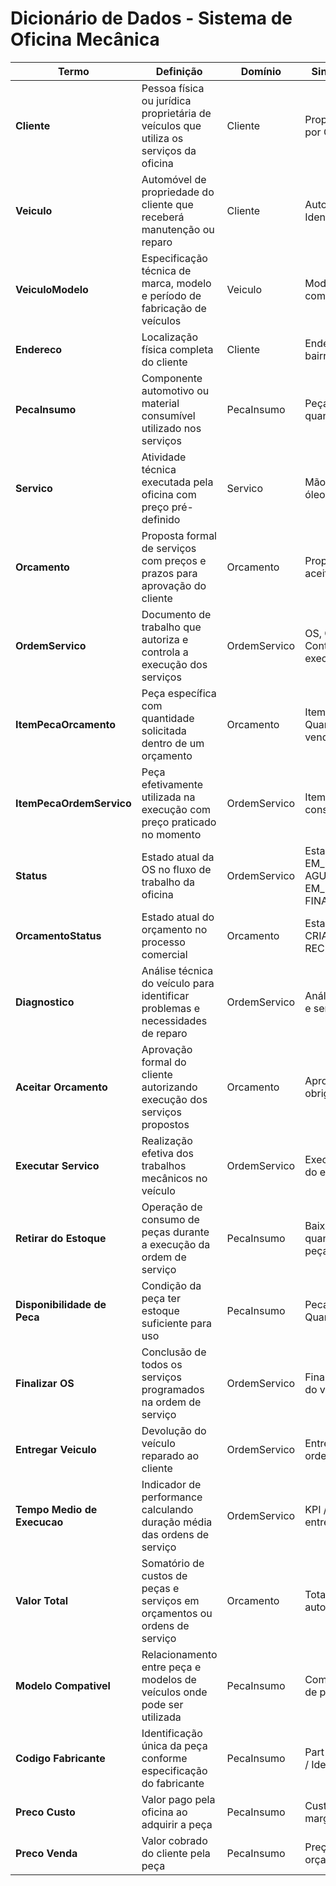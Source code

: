 # Dicionário de Dados - Sistema de Oficina Mecânica

| Termo | Definição | Domínio | Sinônimos / Observações |
|-------|-----------|---------|-------------------------|
| **Cliente** | Pessoa física ou jurídica proprietária de veículos que utiliza os serviços da oficina | Cliente | Proprietário / Identificado por CPF/CNPJ único |
| **Veiculo** | Automóvel de propriedade do cliente que receberá manutenção ou reparo | Cliente | Automóvel, Carro / Identificado por placa única |
| **VeiculoModelo** | Especificação técnica de marca, modelo e período de fabricação de veículos | Veiculo | Modelo / Define compatibilidade com peças |
| **Endereco** | Localização física completa do cliente | Cliente | Endereço / Rua, número, bairro, CEP, cidade, UF |
| **PecaInsumo** | Componente automotivo ou material consumível utilizado nos serviços | PecaInsumo | Peça, Insumo, Item / Controla quantidade em estoque |
| **Servico** | Atividade técnica executada pela oficina com preço pré-definido | Servico | Mão de obra / Ex: troca de óleo, alinhamento |
| **Orcamento** | Proposta formal de serviços com preços e prazos para aprovação do cliente | Orcamento | Proposta, Cotação / Deve ser aceito para gerar OS |
| **OrdemServico** | Documento de trabalho que autoriza e controla a execução dos serviços | OrdemServico | OS, Ordem de Trabalho / Controla todo o fluxo de execução |
| **ItemPecaOrcamento** | Peça específica com quantidade solicitada dentro de um orçamento | Orcamento | Item do Orçamento / Quantidade × preço de venda da peça |
| **ItemPecaOrdemServico** | Peça efetivamente utilizada na execução com preço praticado no momento | OrdemServico | Item da OS / Registra consumo real do estoque |
| **Status** | Estado atual da OS no fluxo de trabalho da oficina | OrdemServico | Estado da OS / RECEBIDA, EM_DIAGNOSTICO, AGUARDANDO_APROVACAO, EM_EXECUCAO, FINALIZADA, ENTREGUE |
| **OrcamentoStatus** | Estado atual do orçamento no processo comercial | Orcamento | Estado do Orçamento / CRIADO, ENVIADO, ACEITO, RECUSADO |
| **Diagnostico** | Análise técnica do veículo para identificar problemas e necessidades de reparo | OrdemServico | Análise / Gera lista de peças e serviços necessários |
| **Aceitar Orcamento** | Aprovação formal do cliente autorizando execução dos serviços propostos | Orcamento | Aprovar / Pré-requisito obrigatório para criar OS |
| **Executar Servico** | Realização efetiva dos trabalhos mecânicos no veículo | OrdemServico | Execução / Consome peças do estoque automaticamente |
| **Retirar do Estoque** | Operação de consumo de peças durante a execução da ordem de serviço | PecaInsumo | Baixa de Estoque / Reduz quantidade disponível da peça |
| **Disponibilidade de Peca** | Condição da peça ter estoque suficiente para uso | PecaInsumo | Peca Disponível / Quantidade > 0 e status ativo |
| **Finalizar OS** | Conclusão de todos os serviços programados na ordem de serviço | OrdemServico | Finalização / Permite entrega do veículo ao cliente |
| **Entregar Veiculo** | Devolução do veículo reparado ao cliente | OrdemServico | Entrega / Estado final da ordem de serviço |
| **Tempo Medio de Execucao** | Indicador de performance calculando duração média das ordens de serviço | OrdemServico | KPI / Medido em segundos entre início e finalização |
| **Valor Total** | Somatório de custos de peças e serviços em orçamentos ou ordens de serviço | Orcamento | Total Geral / Calculado automaticamente |
| **Modelo Compativel** | Relacionamento entre peça e modelos de veículos onde pode ser utilizada | PecaInsumo | Compatibilidade / Evita uso de peças incorretas |
| **Codigo Fabricante** | Identificação única da peça conforme especificação do fabricante | PecaInsumo | Part Number, Código Original / Identificação técnica |
| **Preco Custo** | Valor pago pela oficina ao adquirir a peça | PecaInsumo | Custo / Base para cálculo de margem |
| **Preco Venda** | Valor cobrado do cliente pela peça | PecaInsumo | Preço de Tabela / Usado em orçamentos e OS |